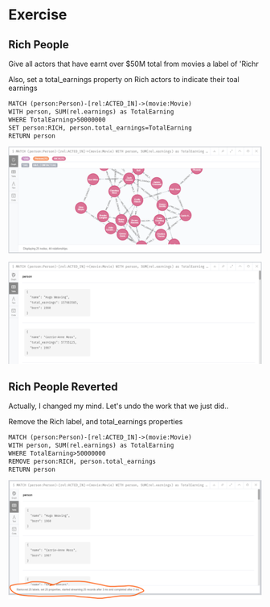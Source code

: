 # Exercise

## Rich People

Give all actors that have earnt over $50M total from movies a label of 'Richr

Also, set a total_earnings property on Rich actors to indicate their toal earnings

```
MATCH (person:Person)-[rel:ACTED_IN]->(movie:Movie)
WITH person, SUM(rel.earnings) as TotalEarning
WHERE TotalEarning>50000000
SET person:RICH, person.total_earnings=TotalEarning
RETURN person
```

![Exercise](https://github.com/aman7797/super-pancake/blob/master/Neo4j/img/Exercise10.png)

![Exercise](https://github.com/aman7797/super-pancake/blob/master/Neo4j/img/Exercise11.png)

## Rich People Reverted

Actually, I changed my mind. Let's undo the work that we just did..

Remove the Rich label, and total_earnings properties

```
MATCH (person:Person)-[rel:ACTED_IN]->(movie:Movie)
WITH person, SUM(rel.earnings) as TotalEarning
WHERE TotalEarning>50000000
REMOVE person:RICH, person.total_earnings
RETURN person
```

![Exercise](https://github.com/aman7797/super-pancake/blob/master/Neo4j/img/Exercise12.png)